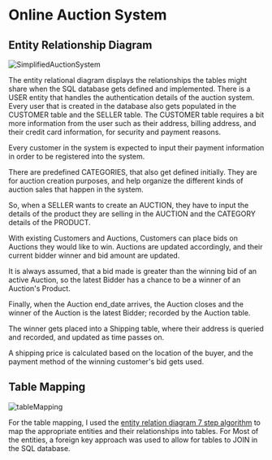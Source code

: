 # Online Auction System

## Entity Relationship Diagram
![SimplifiedAuctionSystem](https://github.com/RicardoTlatelpa/OnlineAuctionSystem/assets/19786880/dc4ada86-0a34-4b8d-9570-497cefed3f74)

The entity relational diagram displays the relationships the tables might share when the SQL database gets defined and implemented. There is a USER entity that handles the authentication details of the auction system. Every user that is created in the database also gets populated in the CUSTOMER table and the SELLER table. The CUSTOMER table requires a bit more information from the user such as their address, billing address, and their credit card information, for security and payment reasons. 

Every customer in the system is expected to input their payment information in order to be registered into the system.

There are predefined CATEGORIES, that also get defined initially. They are for auction creation purposes, and help organize the different kinds of auction sales that happen in the system.

So, when a SELLER wants to create an AUCTION, they have to input the details of the product they are selling in the AUCTION and the CATEGORY details of the PRODUCT.

With existing Customers and Auctions, Customers can place bids on Auctions they would like to win. Auctions are updated accordingly, and their current bidder winner and bid amount are updated. 

It is always assumed, that a bid made is greater than the winning bid of an active Auction, so the latest Bidder has a chance to be a winner of an Auction's Product.

Finally, when the Auction end_date arrives, the Auction closes and the winner of the Auction is the latest Bidder; recorded by the Auction table.

The winner gets placed into a Shipping table, where their address is queried and recorded, and updated as time passes on.

A shipping price is calculated based on the location of the buyer, and the payment method of the winning customer's bid gets used. 

## Table Mapping
![tableMapping](https://github.com/RicardoTlatelpa/OnlineAuctionSystem/assets/19786880/05760edf-4629-4e77-9778-2d4c8d2f3b74)

For the table mapping, I used the [entity relation diagram 7 step algorithm](https://www.tutorialspoint.com/explain-the-conversion-of-er-diagrams-to-tables-in-dbms) to map the appropriate entities and their relationships into tables.
For Most of the entities, a foreign key approach was used to allow for tables to JOIN in the SQL database.
